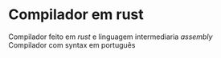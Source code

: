 # Compilador em rust
Compilador feito em _rust_ e linguagem intermediaria _assembly_ \
Compilador com syntax em português
